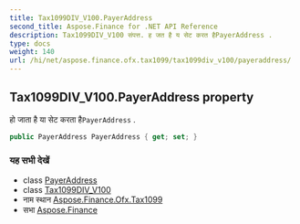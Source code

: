 ```yaml
---
title: Tax1099DIV_V100.PayerAddress
second_title: Aspose.Finance for .NET API Reference
description: Tax1099DIV_V100 संपत्त. ह जत है य सेट करत हैPayerAddress .
type: docs
weight: 140
url: /hi/net/aspose.finance.ofx.tax1099/tax1099div_v100/payeraddress/
---
```

## Tax1099DIV_V100.PayerAddress property

हो जाता है या सेट करता है`PayerAddress` .

```csharp
public PayerAddress PayerAddress { get; set; }
```

### यह सभी देखें

* class [PayerAddress](../../payeraddress/)
* class [Tax1099DIV_V100](../)
* नाम स्थान [Aspose.Finance.Ofx.Tax1099](../../tax1099div_v100/)
* सभा [Aspose.Finance](../../../)



